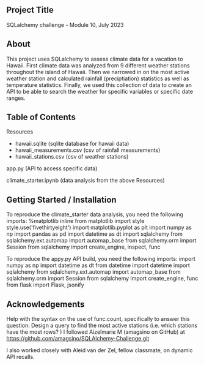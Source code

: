 ## Project Title 
SQLalchemy challenge - Module 10, July 2023

## About
This project uses SQLalchemy to assess climate data for a vacation to Hawaii. First climate data was analyzed from 9 different weather stations throughout the island of Hawaii. Then we narrowed in on the most active weather station and calculated rainfall (preciptiation) statistics as well as temperature statistics. Finally, we used this collection of data to create an API to be able to search the weather for specific variables or specific date ranges. 

## Table of Contents
Resources
- hawaii.sqlite (sqlite database for hawaii data)
- hawaii_measurements.csv (csv of rainfall measurements)
- hawaii_stations.csv (csv of weather stations)

app.py (API to access specific data)

climate_starter.ipynb (data analysis from the above Resources)

## Getting Started / Installation
To reproduce the climate_starter data analysis, you need the following imports:
%matplotlib inline
from matplotlib import style
style.use('fivethirtyeight')
import matplotlib.pyplot as plt
import numpy as np
import pandas as pd
import datetime as dt
import sqlalchemy
from sqlalchemy.ext.automap import automap_base
from sqlalchemy.orm import Session
from sqlalchemy import create_engine, inspect, func

To reproduce the appy.py API build, you need the following imports:
import numpy as np
import datetime as dt
from datetime import datetime
import sqlalchemy
from sqlalchemy.ext.automap import automap_base
from sqlalchemy.orm import Session
from sqlalchemy import create_engine, func
from flask import Flask, jsonify

## Acknowledgements
Help with the syntax on the use of func.count, specifically to answer this question: Design a query to find the most active stations (i.e. which stations have the most rows? ) 
I followed Aizelmarie M (amagsino on GitHub) at https://github.com/amagsino/SQLAlchemy-Challenge.git

I also worked closely with Aleid van der Zel, fellow classmate, on dynamic API recalls.
